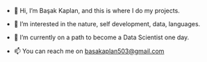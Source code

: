 - 👋 Hi, I’m Başak Kaplan,  and this is where I do my projects.
- 👀 I’m interested in the nature, self development, data, languages.
- 🌱 I’m currently on a path to become a Data Scientist one day. 

- 📫 You can reach me on basakaplan503@gmail.com

<!---
kapplan/kapplan is a ✨ special ✨ repository because its `README.md` (this file) appears on your GitHub profile.
You can click the Preview link to take a look at your changes.
--->

